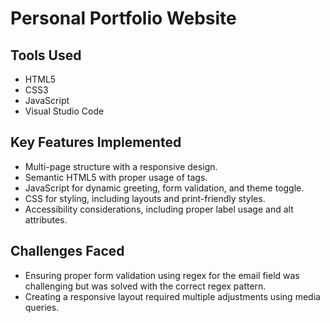 # Personal Portfolio Website

## Tools Used
- HTML5
- CSS3
- JavaScript
- Visual Studio Code

## Key Features Implemented
- Multi-page structure with a responsive design.
- Semantic HTML5 with proper usage of tags.
- JavaScript for dynamic greeting, form validation, and theme toggle.
- CSS for styling, including layouts and print-friendly styles.
- Accessibility considerations, including proper label usage and alt attributes.

## Challenges Faced
- Ensuring proper form validation using regex for the email field was challenging but was solved with the correct regex pattern.
- Creating a responsive layout required multiple adjustments using media queries.
